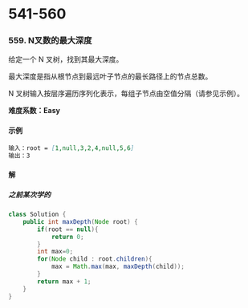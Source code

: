 # 541-560

### 559. N叉数的最大深度

给定一个 N 叉树，找到其最大深度。

最大深度是指从根节点到最远叶子节点的最长路径上的节点总数。

N 叉树输入按层序遍历序列化表示，每组子节点由空值分隔（请参见示例）。

**难度系数：Easy**

#### 示例

```markdown
输入：root = [1,null,3,2,4,null,5,6]
输出：3
```

#### 解

##### 之前某次学的

```java
class Solution {
    public int maxDepth(Node root) {
        if(root == null){
            return 0;
        }
        int max=0;
        for(Node child : root.children){
            max = Math.max(max, maxDepth(child));
        }
        return max + 1;
    }
}
```

